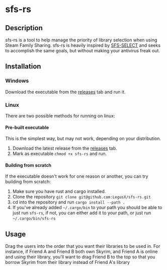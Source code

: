 # sfs-rs

## Description

sfs-rs is a tool to help manage the priority of library selection when using Steam Family Sharing. sfs-rs is heavily inspired by [SFS-SELECT](https://steamcommunity.com/groups/familysharing/discussions/1/3068621701744549116/) and seeks to accomplish the same goals, but without making your antivirus freak out.

## Installation

### Windows

Download the executable from the [releases]() tab and run it.

### Linux

There are two possible methods for running on linux:

#### Pre-built executable

This is the simplest way, but may not work, depending on your distribution.

1. Download the latest release from the [releases]() tab.
2. Mark as executable `chmod +x sfs-rs` and run.

#### Building from scratch

If the executable doesn't work for one reason or another, you can try building from scratch:

1. Make sure you have rust and cargo installed.
2. Clone the repository `git clone git@github.com:LegusX/sfs-rs.git`
3. cd into the repository and run `cargo install --path .`
4. If you've already added `~/.cargo/bin` to your path you should be able to just run `sfs-rs`, if not, you can either add it to your path, or just run `~/.cargo/bin/sfs-rs`

## Usage

Drag the users into the order that you want their libraries to be used in. For instance, if Friend A and Friend B both own Skyrim, and Friend A is online and using their library, you'll want to drag Friend B to the top so that you borrow Skyrim from their library instead of Friend A's library
